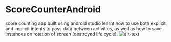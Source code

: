 # ScoreCounterAndroid
score counting app built using android studio
learnt how to use both explicit and implicit intents to pass data between activities, as well as how to save instances on rotation of screen (destroyed life cycle).
![alt-text](https://github.com/sabrisonmez54/ScoreCounterAndroid/blob/master/mp2gif.gif)
